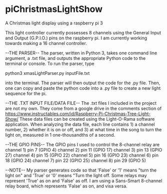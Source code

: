 # piChristmasLightShow
A Christmas light display using a raspberry pi 3

This light controller currently possesses 8 channels using the General Input and Output (G.P.I.O.) pins on the raspberry pi.  I am currently working towards making a 16 channel controller.

--THE PARSER--
The parser, written in Python 3, takes one command line argument, a .txt file, and outputs the appropriate Python code to the terminal or console.  To run the parser, type

   python3 xmasLightParser.py inputFile.txt

into the terminal.  The parser will then output the code for the .py file.  Then, one can copy and paste the python code into a .py file to create a new light sequence for the pi.  

--THE .TXT INPUT FILE/DATA FILE--
The .txt files I included in the project are not my own. They come from a google drive in the comments section of https://www.instructables.com/id/Raspberry-Pi-Christmas-Tree-Light-Show/
These data files can be created using the Light-O-Rama software application.  When analyzing the data file, each line contains 1) a channel number, 2) whether it is on or off, and 3) at what time in the song to turn the light on, measured in 1 one-thousandths of a second.  

--THE GPIO PINS--
The GPIO pins I used to control the 8-channel relay are 
channel 1) pin 7 (GPIO 4) 
channel 2) pin 11 (GPIO 17)
channel 3) pin 13 (GPIO 27)
channel 4) pin 15 (GPIO 22)
channel 5) pin 16 (GPIO 23)
channel 6) pin 18 (GPIO 24)
channel 7) pin 22 (GPIO 25)
channel 8) pin 29 (GPIO 5)

--NOTE--
My parser generates code so that 'False' or '1' means "turn the light on" and 'True' or '0' means "Turn the light off. Some relays may represent 'True' as on and 'False' as off.  I am using a Sans-Smart 8-channel relay board, which represents 'False' as on, and visa versa.  
